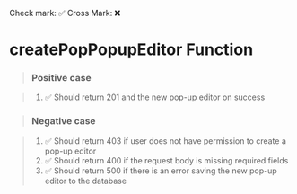 Check mark: ✅
Cross Mark: ❌

# createPopPopupEditor Function

> ### Positive case

> 1. ✅ Should return 201 and the new pop-up editor on success

> ### Negative case

> 1. ✅ Should return 403 if user does not have permission to create a pop-up editor
> 2. ✅ Should return 400 if the request body is missing required fields
> 3. ✅ Should return 500 if there is an error saving the new pop-up editor to the database
